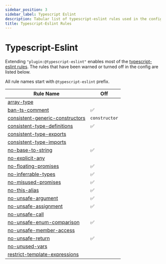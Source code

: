 ```yaml
---
sidebar_position: 3
sidebar_label: Typescript Eslint
description: Tabular list of typescript-eslint rules used in the config.
title: Typescript-Eslint Rules
---
```


# Typescript-Eslint

Extending `"plugin:@typescript-eslint"` enables most of the
[typescript-eslint rules](https://typescript-eslint.io/rules/). The rules that have been warned or turned off in the config are listed below.

All rule names start with `@typescript-eslint` prefix.

| Rule Name | Off |
|-|-|
|[array-type](https://typescript-eslint.io/rules/array-type/)||
|[ban-ts-comment](https://typescript-eslint.io/rules/ban-ts-comment/)|✅|
|[consistent-generic-constructors](https://typescript-eslint.io/rules/consistent-generic-constructors/)| `constructor` |
|[consistent-type-definitions](https://typescript-eslint.io/rules/consistent-type-definitions/)|✅|
|[consistent-type-exports](https://typescript-eslint.io/rules/consistent-type-exports/)||
|[consistent-type-imports](https://typescript-eslint.io/rules/consistent-type-imports)||
|[no-base-to-string](https://typescript-eslint.io/rules/no-base-to-string/)|✅|
|[no-explicit-any](https://typescript-eslint.io/rules/no-explicit-any/) ||
|[no-floating-promises](https://typescript-eslint.io/rules/no-floating-promises/)|✅|
|[no-inferrable-types](https://typescript-eslint.io/rules/no-inferrable-types/)|✅|
|[no-misused-promises](https://typescript-eslint.io/rules/no-misused-promises/)|✅|
|[no-this-alias](https://typescript-eslint.io/rules/no-this-alias/) |✅|
|[no-unsafe-argument](https://typescript-eslint.io/rules/no-unsafe-argument/)|✅|
|[no-unsafe-assignment](https://typescript-eslint.io/rules/no-unsafe-assignment/)|✅|
|[no-unsafe-call](https://typescript-eslint.io/rules/no-unsafe-call/)||
|[no-unsafe-enum-comparison](https://typescript-eslint.io/rules/no-unsafe-enum-comparison/)|✅|
|[no-unsafe-member-access](https://typescript-eslint.io/rules/no-unsafe-member-access/)||
|[no-unsafe-return](https://typescript-eslint.io/rules/no-unsafe-return/)|✅|
|[no-unused-vars](https://typescript-eslint.io/rules/no-unused-vars/)||
|[restrict-template-expressions](https://typescript-eslint.io/rules/restrict-template-expressions/)||
